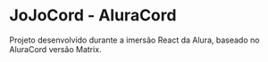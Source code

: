 # JoJoCord - AluraCord
Projeto desenvolvido durante a imersão React da Alura,
baseado no AluraCord versão Matrix.